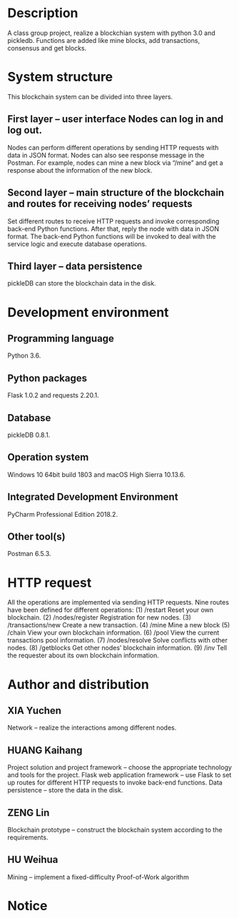 # Description
A class group project, realize a blockchian system with python 3.0 and pickledb. Functions are added like mine blocks, add transactions,  consensus and get blocks. 

# System structure
This blockchain system can be divided into three layers. 
## First layer – user interface	Nodes can log in and log out.	
Nodes can perform different operations by sending HTTP requests with data in JSON format. Nodes can also see response message in the Postman. For example, nodes can mine a new block via “/mine” and get a response about the information of the new block.
## Second layer – main structure of the blockchain and routes for receiving nodes’ requests	
Set different routes to receive HTTP requests and invoke corresponding back-end Python functions. After that, reply the node with data in JSON format. The back-end Python functions will be invoked to deal with the service logic and execute database operations.
## Third layer – data persistence	
pickleDB can store the blockchain data in the disk.

# Development environment
## Programming language
Python 3.6.
## Python packages
Flask 1.0.2 and requests 2.20.1.
## Database
pickleDB 0.8.1.
## Operation system
Windows 10 64bit build 1803 and macOS High Sierra 10.13.6.
## Integrated Development Environment
PyCharm Professional Edition 2018.2.
## Other tool(s)
Postman 6.5.3.

# HTTP request
All the operations are implemented via sending HTTP requests. Nine routes have been defined for different operations:
(1) /restart	Reset your own blockchain.
(2) /nodes/register	Registration for new nodes.
(3) /transactions/new	Create a new transaction.
(4) /mine	Mine a new block
(5) /chain	View your own blockchain information.
(6) /pool	View the current transactions pool information.
(7) /nodes/resolve	Solve conflicts with other nodes.
(8) /getblocks	Get other nodes’ blockchain information.
(9) /inv	Tell the requester about its own blockchain information. 

# Author and distribution
## XIA Yuchen
Network – realize the interactions among different nodes.
## HUANG Kaihang
Project solution and project framework – choose the appropriate technology and tools for the project.
Flask web application framework – use Flask to set up routes for different HTTP requests to invoke back-end functions.
Data persistence – store the data in the disk.
## ZENG Lin
Blockchain prototype – construct the blockchain system according to the requirements.
## HU Weihua
Mining – implement a fixed-difficulty Proof-of-Work algorithm

# Notice
